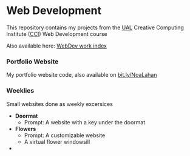 # Web Development

This repository contains my projects from the [UAL](https://www.arts.ac.uk/) Creative Computing Institute ([CCI](https://www.arts.ac.uk/creative-computing-institute)) Web Development course

Also available here: [WebDev work index](https://git.arts.ac.uk/pages/23043904/webdevstudio_weekly_tasks/)

### Portfolio Website

My portfolio website code, also available on [bit.ly/NoaLahan](https://bit.ly/NoaLahan)

### Weeklies

Small websites done as weekly excersices

- **Doormat**
  - Prompt: A website with a key under the doormat
- **Flowers**
  - Prompt: A customizable website
  - A virtual flower windowsill
-
